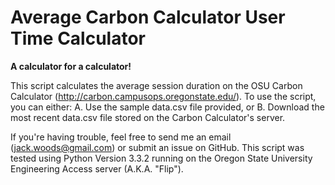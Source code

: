 # Average Carbon Calculator User Time Calculator

**A calculator for a calculator!**

This script calculates the average session duration on the OSU Carbon Calculator (http://carbon.campusops.oregonstate.edu/). To use the script, you can either:
  A. Use the sample data.csv file provided, or
  B. Download the most recent data.csv file stored on the Carbon Calculator's server.

If you're having trouble, feel free to send me an email (jack.woods@gmail.com) or submit an issue on GitHub. This script was tested using Python Version 3.3.2 running on the Oregon State University Engineering Access server (A.K.A. "Flip").
